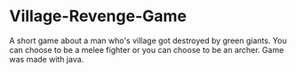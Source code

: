 # Village-Revenge-Game
A short game about a man who's village got destroyed by green giants. You can choose to be a melee fighter or you can choose to be an archer. Game was made with java.
